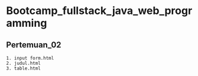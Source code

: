 # Bootcamp_fullstack_java_web_programming

## Pertemuan_02
```
1. input form.html
2. judul.html
3. table.html

```
